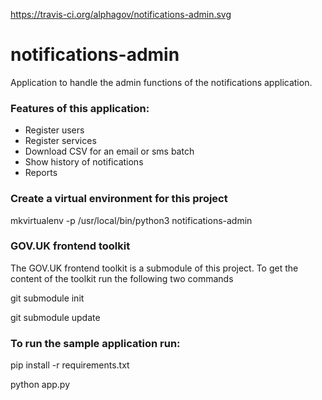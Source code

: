 https://travis-ci.org/alphagov/notifications-admin.svg

# notifications-admin
Application to handle the admin functions of the notifications application.

### Features of this application:
<ul>
 <li>Register users
 <li>Register services
 <li>Download CSV for an email or sms batch
 <li>Show history of notifications
 <li>Reports
</ul>

### Create a virtual environment for this project
  mkvirtualenv -p /usr/local/bin/python3 notifications-admin

### GOV.UK frontend toolkit
 The GOV.UK frontend toolkit is a submodule of this project.
 To get the content of the toolkit run the following two commands

  git submodule init 
  
  git submodule update


### To run the sample application run:

   pip install -r requirements.txt

   python app.py
